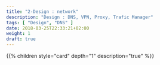 ```yaml
---
title: "2-Design : network"
description: "Design : DNS, VPN, Proxy, Trafic Manager"
tags: [ "Design", "DNS" ]
date: 2018-03-25T22:33:21+02:00
weight: 1
draft: true
---
```

{{% children style="card" depth="1"  description="true" %}}
